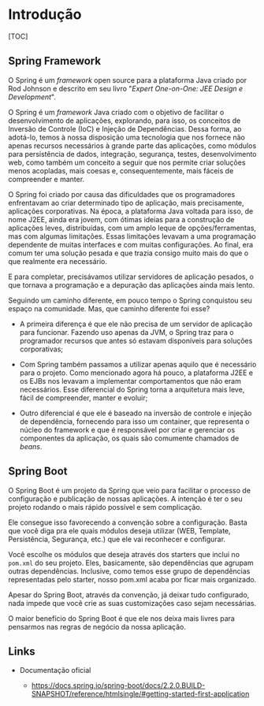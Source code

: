 # Introdução

[TOC]

## Spring Framework

O Spring é um *framework* open source para a plataforma Java criado por Rod Johnson e descrito em seu livro "*Expert One-on-One: JEE Design e Development*". 

O Spring é um *framework* Java criado com o objetivo de facilitar o desenvolvimento de aplicações, explorando, para isso, os conceitos de Inversão de Controle (IoC) e Injeção de Dependências. Dessa forma, ao adotá-lo, temos à nossa disposição uma tecnologia que nos fornece não apenas recursos necessários à grande parte das aplicações, como módulos para persistência de dados, integração, segurança, testes, desenvolvimento web, como também um conceito a seguir que nos permite criar soluções menos acopladas, mais coesas e, consequentemente, mais fáceis de compreender e manter.

O Spring foi criado por causa das dificuldades que os programadores enfrentavam ao criar determinado tipo de aplicação, mais precisamente, aplicações corporativas. Na época, a plataforma Java voltada para isso, de nome J2EE, ainda era jovem, com ótimas ideias para a construção de aplicações leves, distribuídas, com um amplo leque de opções/ferramentas, mas com algumas limitações. Essas limitações levavam a uma programação dependente de muitas interfaces e com muitas configurações. Ao final, era comum ter uma solução pesada e que trazia consigo muito mais do que o que realmente era necessário.

E para completar, precisávamos utilizar servidores de aplicação pesados, o que tornava a programação e a depuração das aplicações ainda mais lento.

Seguindo um caminho diferente, em pouco tempo o Spring conquistou seu espaço na comunidade. Mas, que caminho diferente foi esse?

- A primeira diferença é que ele não precisa de um servidor de aplicação para funcionar. Fazendo uso apenas da JVM, o Spring traz para o programador recursos que antes só estavam disponíveis para soluções corporativas;

- Com Spring também passamos a utilizar apenas aquilo que é necessário para o projeto. Como mencionado agora há pouco, a plataforma J2EE e os EJBs nos levavam a implementar comportamentos que não eram necessários. Esse diferencial do Spring torna a arquitetura mais leve, fácil de compreender, manter e evoluir;

- Outro diferencial é que ele é baseado na inversão de controle e injeção de dependência, fornecendo para isso um container, que representa o núcleo do framework e que é responsável por criar e gerenciar os componentes da aplicação, os quais são comumente chamados de *beans*.

## Spring Boot

O Spring Boot é um projeto da Spring que veio para facilitar o processo de configuração e publicação de nossas aplicações. A intenção é ter o seu projeto rodando o mais rápido possível e sem complicação.

Ele consegue isso favorecendo a convenção sobre a configuração. Basta que você diga pra ele quais módulos deseja utilizar (WEB, Template, Persistência, Segurança, etc.) que ele vai reconhecer e configurar.

Você escolhe os módulos que deseja através dos starters que inclui no `pom.xml` do seu projeto. Eles, basicamente, são dependências que agrupam outras dependências. Inclusive, como temos esse grupo de dependências representadas pelo starter, nosso pom.xml acaba por ficar mais organizado.

Apesar do Spring Boot, através da convenção, já deixar tudo configurado, nada impede que você crie as suas customizações caso sejam necessárias.

O maior benefício do Spring Boot é que ele nos deixa mais livres para pensarmos nas regras de negócio da nossa aplicação.

## Links

- Documentação oficial

  - <https://docs.spring.io/spring-boot/docs/2.2.0.BUILD-SNAPSHOT/reference/htmlsingle/#getting-started-first-application>
